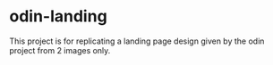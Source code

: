 # odin-landing

This project is for replicating a landing page design given by the odin project from 2 images only.
